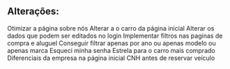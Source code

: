 
## Alterações: ##

Otimizar a página sobre nós
Alterar a o carro da página inicial
Alterar os dados que podem ser editados no login
Implementar filtros nas paginas de compra e aluguel
Conseguir filtrar apenas por ano ou apenas modelo ou apenas marca
Esqueci minha senha
Estrela para o carro mais comprado
Diferenciais da empresa na página inicial
CNH antes de reservar veículo